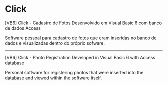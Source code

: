 # Click
[VB6] Click - Cadastro de Fotos
Desenvolvido em Visual Basic 6 com banco de dados Access

Software pessoal para cadastro de fotos que eram inseridas no banco de dados e visualizadas dentro do próprio sofware.

-------------------
[VB6] Click - Photo Registration
Developed in Visual Basic 6 with Access database

Personal software for registering photos that were inserted into the database and viewed within the software itself.
